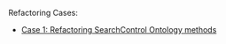 Refactoring Cases:
* [Case 1: Refactoring SearchControl Ontology methods](-RefactorSearchControlOntology)